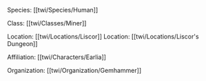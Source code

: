 Species: [[twi/Species/Human]]

Class: [[twi/Classes/Miner]]

Location: [[twi/Locations/Liscor]]
Location: [[twi/Locations/Liscor's Dungeon]]

Affiliation: [[twi/Characters/Earlia]]

Organization: [[twi/Organization/Gemhammer]]
